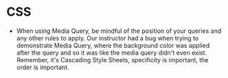 # CSS

- When using Media Query, be mindful of the position of your queries and any other rules to apply. Our instructor had a bug when trying to demonstrate Media Query, where the background color was applied after the query and so it was like the media query didn't even exist. Remember, it's Cascading Style Sheets, specificity is important, the order is important. 